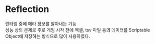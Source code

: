 # Reflection 
런타임 중에 메타 정보를 알아내는 기능  
성능 상의 문제로 주로 게임 시작 전에 엑셀, tsv 파일 등의 데이터를 Scriptable Object에 저장하는 방식으로 많이 사용하였다.  

```C#
```
